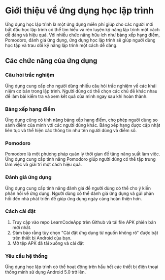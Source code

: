 # Giới thiệu về ứng dụng học lập trình #
Ứng dụng học lập trình là một ứng dụng miễn phí giúp cho các người mới bắt đầu học lập trình có thể tìm hiểu và rèn luyện kỹ năng lập trình một cách dễ dàng và hiệu quả. Với nhiều chức năng hữu ích như bảng xếp hạng điểm, Pomodoro, đánh giá ứng dụng, ứng dụng học lập trình sẽ giúp người dùng học tập và trau dồi kỹ năng lập trình một cách dễ dàng.

## Các chức năng của ứng dụng ##
### Câu hỏi trắc nghiệm ###
Ứng dụng cung cấp cho người dùng nhiều câu hỏi trắc nghiệm về các khái niệm cơ bản trong lập trình. Người dùng có thể chọn các chủ đề khác nhau để làm bài kiểm tra và xem kết quả của mình ngay sau khi hoàn thành.

### Bảng xếp hạng điểm ###
Ứng dụng cũng có tính năng bảng xếp hạng điểm, cho phép người dùng so sánh điểm của mình với các người dùng khác. Bảng xếp hạng được cập nhật liên tục và thể hiện các thông tin như tên người dùng và điểm số.

### Pomodoro ###
Pomodoro là một phương pháp quản lý thời gian để tăng năng suất làm việc. Ứng dụng cung cấp tính năng Pomodoro giúp người dùng có thể tập trung làm việc và giải trí một cách hiệu quả.

### Đánh giá ứng dụng ###
Ứng dụng cung cấp tính năng đánh giá để người dùng có thể cho ý kiến phản hồi về ứng dụng. Người dùng có thể đánh giá ứng dụng và gửi phản hồi đến nhà phát triển để giúp ứng dụng ngày càng hoàn thiện hơn.

### Cách cài đặt ###
1. Truy cập vào repo LearnCodeApp trên Github và tải file APK phiên bản mới nhất.
2. Đảm bảo rằng tùy chọn "Cài đặt ứng dụng từ nguồn không rõ" được bật trên thiết bị Android của bạn.
3. Mở tệp APK đã tải xuống và cài đặt
### Yêu cầu hệ thống ###
Ứng dụng học lập trình có thể hoạt động trên hầu hết các thiết bị điện thoại thông minh sử dụng Android 5.0 trở lên.
